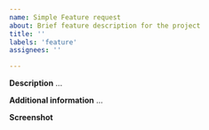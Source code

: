 ```yaml
---
name: Simple Feature request
about: Brief feature description for the project
title: ''
labels: 'feature'
assignees: ''

---
```


**Description**
...

**Additional information**
...

**Screenshot**
